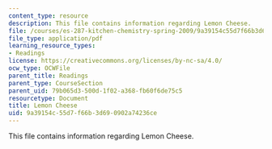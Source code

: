 ```yaml
---
content_type: resource
description: This file contains information regarding Lemon Cheese.
file: /courses/es-287-kitchen-chemistry-spring-2009/9a39154c55d7f66b3d690902a74236ce_MITES_287S09_read10.pdf
file_type: application/pdf
learning_resource_types:
- Readings
license: https://creativecommons.org/licenses/by-nc-sa/4.0/
ocw_type: OCWFile
parent_title: Readings
parent_type: CourseSection
parent_uid: 79b065d3-500d-1f02-a368-fb60f6de75c5
resourcetype: Document
title: Lemon Cheese
uid: 9a39154c-55d7-f66b-3d69-0902a74236ce
---
```

This file contains information regarding Lemon Cheese.